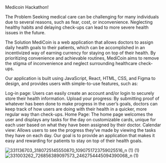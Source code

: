 Medicoin Hackathon!

The Problem
Seeking medical care can be challenging for many individuals due to several reasons, such as fear, cost, or inconvenience. Neglecting healthy habits and delaying check-ups can lead to more severe health issues in the future.

The Solution
MediCoin is a web application that allows doctors to assign daily health goals to their patients, which can be accomplished in an incentivized way of earning currency for staying on top of their health. By prioritizing convenience and achievable routines, MediCoin aims to remove the stigma of inconvenience and neglect surrounding healthcare check-ups.

Our application is built using JavaScript, React, HTML, CSS, and Figma to design, and provides users with simple-to-use features, such as:

Log-in page: Users can easily create an account and/or login to securely store their health information.
Upload your progress: By submitting proof of whatever has been done to make progress in the user’s goals, doctors can keep track of how users are doing with their health in a quicker, more regular way than check-ups.
Home Page: The home page welcomes the user and displays any tasks for the day on customizable cards, unique for each user based on what they have been assigned by their doctor.
Calendar view: Allows users to see the progress they’ve made by viewing the tasks they have on each day.
Our goal is to provide an application that makes it easy and rewarding for patients to stay on top of their health goals.

![331136703_3180725145550870_1090751723759025516_n (1) (1)](https://user-images.githubusercontent.com/42553559/220221181-ea9f7369-4622-44ee-8e6c-dd51e1444182.png)
![331003262_726856389097573_2462754445094390068_n (1)](https://user-images.githubusercontent.com/42553559/220221192-cdb2c84b-210c-4138-af50-f053e9cee064.png)
